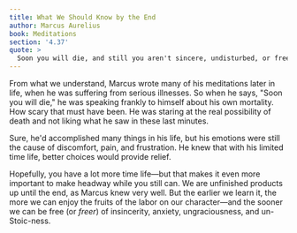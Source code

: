 ```yaml
---
title: What We Should Know by the End
author: Marcus Aurelius
book: Meditations
section: '4.37'
quote: >
  Soon you will die, and still you aren't sincere, undisturbed, or free from suspicion that external things can harm you, nor are you gracious to all, knowing that wisdom and acting justly are one and the same.
---
```


From what we understand, Marcus wrote many of his meditations later in life, when he was suffering from serious illnesses. So when he says, "Soon you will die," he was speaking frankly to himself about his own mortality. How scary that must have been. He was staring at the real possibility of death and not liking what he saw in these last minutes.

Sure, he'd accomplished many things in his life, but his emotions were still the cause of discomfort, pain, and frustration. He knew that with his limited time life, better choices would provide relief.

Hopefully, you have a lot more time life—but that makes it even more important to make headway while you still can. We are unfinished products up until the end, as Marcus knew very well. But the earlier we learn it, the more we can enjoy the fruits of the labor on our character—and the sooner we can be free (or _freer_) of insincerity, anxiety, ungraciousness, and un-Stoic-ness.
